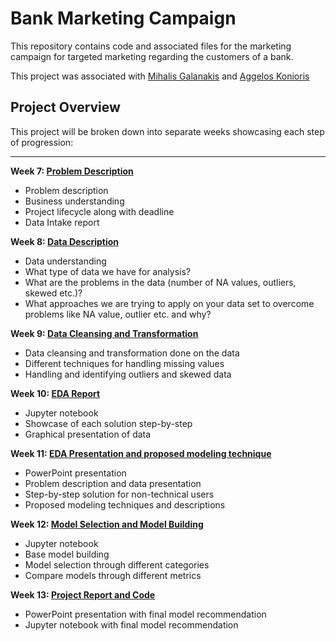 # Bank Marketing Campaign

This repository contains code and associated files for the marketing campaign for targeted marketing regarding the
customers of a bank.

This project was associated with [Mihalis Galanakis](https://github.com/mihalis2412) and [Aggelos Konioris](https://github.com/AGGELOS-KONIORIS)

## Project Overview

This project will be broken down into separate weeks showcasing each step of progression:

---

**Week 7: [Problem Description](https://github.com/gmoysiad/bank_marketing_campaign/tree/main/Week%207%20Deliverables)**
* Problem description
* Business understanding
* Project lifecycle along with deadline
* Data Intake report

**Week 8: [Data Description](https://github.com/gmoysiad/bank_marketing_campaign/tree/main/Week%208%20Deliverables)**
* Data understanding
* What type of data we have for analysis?
* What are the problems in the data (number of NA values, outliers, skewed etc.)?
* What approaches we are trying to apply on your data set to overcome problems like NA value, outlier etc. and why?

**Week 9: [Data Cleansing and Transformation](https://github.com/gmoysiad/bank_marketing_campaign/tree/main/Week%209%20Deliverables)**
* Data cleansing and transformation done on the data
* Different techniques for handling missing values
* Handling and identifying outliers and skewed data

**Week 10: [EDA Report](https://github.com/gmoysiad/bank_marketing_campaign/tree/main/Week%2010%20Deliverables)**
* Jupyter notebook
* Showcase of each solution step-by-step
* Graphical presentation of data

**Week 11: [EDA Presentation and proposed modeling technique](https://github.com/gmoysiad/bank_marketing_campaign/tree/main/Week%2011%20Deliverables)**
* PowerPoint presentation
* Problem description and data presentation 
* Step-by-step solution for non-technical users
* Proposed modeling techniques and descriptions

**Week 12: [Model Selection and Model Building](https://github.com/gmoysiad/bank_marketing_campaign/tree/main/Week%2012%20Deliverables)**
* Jupyter notebook
* Base model building
* Model selection through different categories
* Compare models through different metrics

**Week 13: [Project Report and Code](https://github.com/gmoysiad/bank_marketing_campaign/tree/main/Week%2013%20Deliverables)**
* PowerPoint presentation with final model recommendation
* Jupyter notebook with final model recommendation
